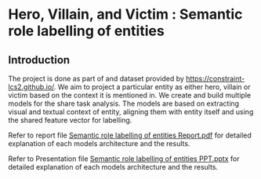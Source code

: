 # Hero, Villain, and Victim : Semantic role labelling of entities

## Introduction

The project is done as part of and dataset provided by https://constraint-lcs2.github.io/.
We aim to project a particular entity as either hero, villain or victim based on the context it is mentioned in. We create and build multiple models for the share task analysis.
The models are based on extracting visual and textual context of entity, aligning them with entity itself and using the shared feature vector for labelling.

Refer to report file [Semantic role labelling of entities Report.pdf](https://github.com/hanzalah21027/Hero-Villain-and-Victim-Dissecting-harmful-memes-for-Semantic-role-labelling-of-entities/blob/main/Semantic%20role%20labelling%20of%20entities%20Report.pdf) for detailed explanation of each models architecture and the results.

Refer to Presentation file [Semantic role labelling of entities PPT.pptx](https://github.com/hanzalah21027/Hero-Villain-and-Victim-Dissecting-harmful-memes-for-Semantic-role-labelling-of-entities/blob/main/Semantic%20role%20labelling%20of%20entities%20PPT.pptx) for detailed explanation of each models architecture and the results.
